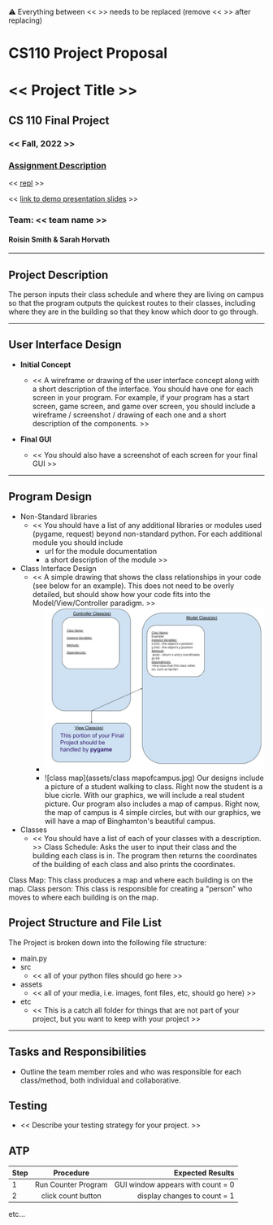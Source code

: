 :warning: Everything between << >> needs to be replaced (remove << >> after replacing)
# CS110 Project Proposal
# << Project Title >>
## CS 110 Final Project
### << Fall, 2022 >>
### [Assignment Description](https://docs.google.com/document/d/1H4R6yLL7som1lglyXWZ04RvTp_RvRFCCBn6sqv-82ps/edit?usp=sharing)

<< [repl](#) >>

<< [link to demo presentation slides](#) >>

### Team: << team name >>
#### Roisin Smith & Sarah Horvath 

***

## Project Description

The person inputs their class schedule and where they are living on campus so that the program outputs the quickest routes to their classes, including where they are in the building so that they know which door to go through.  

***    

## User Interface Design

- **Initial Concept**
  - << A wireframe or drawing of the user interface concept along with a short description of the interface. You should have one for each screen in your program. For example, if your program has a start screen, game screen, and game over screen, you should include a wireframe / screenshot / drawing of each one and a short description of the components. >>
    
    
- **Final GUI**
  - << You should also have a screenshot of each screen for your final GUI >>

***        

## Program Design

* Non-Standard libraries
    * << You should have a list of any additional libraries or modules used (pygame, request) beyond non-standard python. 
         For each additional module you should include
         - url for the module documentation
         - a short description of the module >>
* Class Interface Design
    * << A simple drawing that shows the class relationships in your code (see below for an example). This does not need to be overly detailed, but should show how your code fits into the Model/View/Controller paradigm. >>
        * ![class diagram](assets/class_diagram.jpg)
        * ![class map](assets/class mapofcampus.jpg)
  Our designs include a picture of a student walking to class. Right now the student is a blue cicrle. With our graphics, we will include a real student picture.
Our program also includes a map of campus. Right now, the map of campus is 4 simple circles, but with our graphics, we will have a map of Binghamton's beautiful campus. 
* Classes
    * << You should have a list of each of your classes with a description. >>
Class Schedule: Asks the user to input their class and the building each class is in. The program then returns the coordinates of the building of each class and also prints the coordinates.

Class Map: This class produces a map and where each building is on the map.
Class person: This class is responsible for creating a "person" who moves to where each building is on the map.
      
## Project Structure and File List

The Project is broken down into the following file structure:

* main.py
* src
    * << all of your python files should go here >>
* assets
    * << all of your media, i.e. images, font files, etc, should go here) >>
* etc
    * << This is a catch all folder for things that are not part of your project, but you want to keep with your project >>

***

## Tasks and Responsibilities 

   * Outline the team member roles and who was responsible for each class/method, both individual and collaborative.

## Testing

* << Describe your testing strategy for your project. >>

## ATP

| Step                 |Procedure             |Expected Results                   |
|----------------------|:--------------------:|----------------------------------:|
|  1                   | Run Counter Program  |GUI window appears with count = 0  |
|  2                   | click count button   | display changes to count = 1      |
etc...
